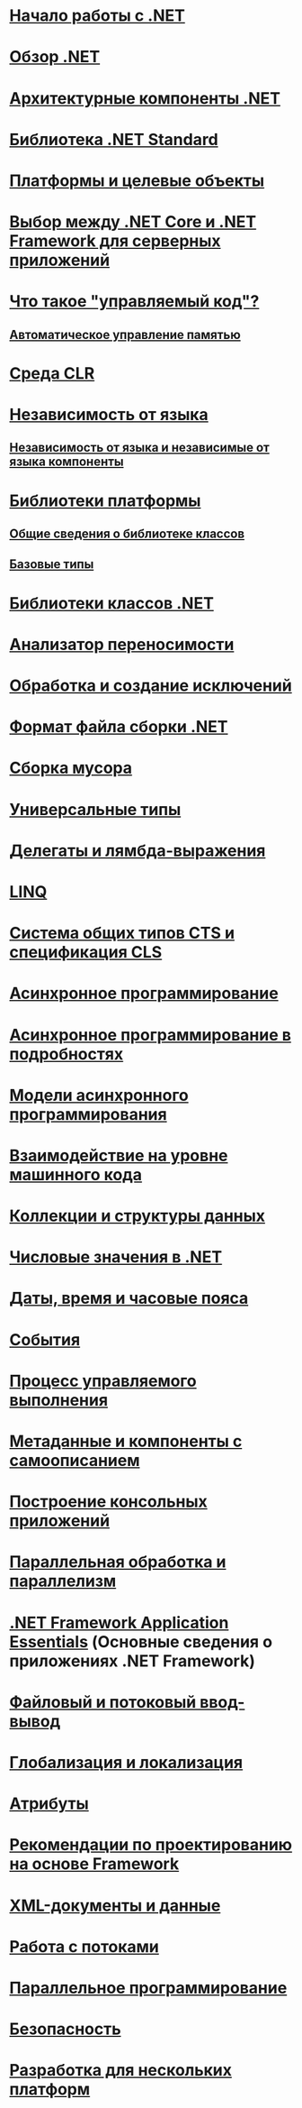 # [Начало работы с .NET](getting-started.md)
# [Обзор .NET](tour.md)
# [Архитектурные компоненты .NET](components.md)
# [Библиотека .NET Standard](library.md)
# [Платформы и целевые объекты](frameworks.md)
# [Выбор между .NET Core и .NET Framework для серверных приложений](choosing-core-framework-server.md)
# [Что такое "управляемый код"?](managed-code.md)
## [Автоматическое управление памятью](automatic-memory-management.md) 
# [Среда CLR](clr.md)
# [Независимость от языка](language-independence.md)
## [Независимость от языка и независимые от языка компоненты](language-independence-and-language-independent-components.md)
# [Библиотеки платформы](framework-libraries.md)
## [Общие сведения о библиотеке классов](class-library-overview.md)  
## [Базовые типы](base-types/)  
# [Библиотеки классов .NET](class-libraries.md)
# [Анализатор переносимости](portability-analyzer.md)
# [Обработка и создание исключений](exceptions/)
# [Формат файла сборки .NET](assembly-format.md)
# [Сборка мусора](garbage-collection/)
# [Универсальные типы](generics.md)
# [Делегаты и лямбда-выражения](delegates-lambdas.md)
# [LINQ](using-linq.md)
# [Система общих типов CTS и спецификация CLS](common-type-system.md)
# [Асинхронное программирование](async.md)
# [Асинхронное программирование в подробностях](async-in-depth.md)
# [Модели асинхронного программирования](asynchronous-programming-patterns/)
# [Взаимодействие на уровне машинного кода](native-interop.md)
# [Коллекции и структуры данных](collections/)
# [Числовые значения в .NET](numerics.md)
# [Даты, время и часовые пояса](datetime/)
# [События](events/)
# [Процесс управляемого выполнения](managed-execution-process.md)
# [Метаданные и компоненты с самоописанием](metadata-and-self-describing-components.md)
# [Построение консольных приложений](building-console-apps.md)
# [Параллельная обработка и параллелизм](parallel-processing-and-concurrency.md)
# [.NET Framework Application Essentials](application-essentials.md) (Основные сведения о приложениях .NET Framework)
# [Файловый и потоковый ввод-вывод](io/index.md)
# [Глобализация и локализация](globalization-localization/)
# [Атрибуты](attributes/)
# [Рекомендации по проектированию на основе Framework](design-guidelines/)
# [XML-документы и данные](data/xml/)
# [Работа с потоками](threading/)
# [Параллельное программирование](parallel-programming/)
# [Безопасность](security/)
# [Разработка для нескольких платформ](cross-platform/)
